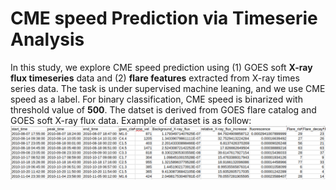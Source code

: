# CME speed Prediction via Timeserie Analysis  

In this study, we explore CME speed prediction using (1) GOES soft **X-ray flux timeseries** data and (2) **flare features** extracted from X-ray times series data.
The task is under supervised machine leaning, and we use CME speed as a label. For binary classification, CME speed is binarized with threshold value of **500**.  The datset is derived from GOES flare catalog and GOES soft X-ray flux data. Example of dataset is as follow:  
![image](./Img/dataset_sample.png)
